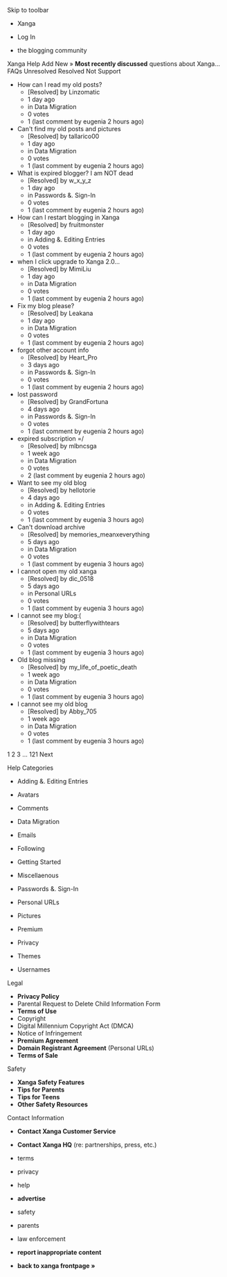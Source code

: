 Skip to toolbar

*   Xanga

*   Log In

*   the blogging community

Xanga Help Add New » **Most recently discussed** questions about Xanga… FAQs Unresolved Resolved Not Support

*   How can I read my old posts?
    *   \[Resolved\] by Linzomatic
    *   1 day ago
    *   in Data Migration
    *   0 votes
    *   1 (last comment by eugenia 2 hours ago)
*   Can't find my old posts and pictures
    *   \[Resolved\] by tallarico00
    *   1 day ago
    *   in Data Migration
    *   0 votes
    *   1 (last comment by eugenia 2 hours ago)
*   What is expired blogger? I am NOT dead
    *   \[Resolved\] by w\_x\_y\_z
    *   1 day ago
    *   in Passwords &. Sign-In
    *   0 votes
    *   1 (last comment by eugenia 2 hours ago)
*   How can I restart blogging in Xanga
    *   \[Resolved\] by fruitmonster
    *   1 day ago
    *   in Adding &. Editing Entries
    *   0 votes
    *   1 (last comment by eugenia 2 hours ago)
*   when I click upgrade to Xanga 2.0...
    *   \[Resolved\] by MimiLiu
    *   1 day ago
    *   in Data Migration
    *   0 votes
    *   1 (last comment by eugenia 2 hours ago)
*   Fix my blog please?
    *   \[Resolved\] by Leakana
    *   1 day ago
    *   in Data Migration
    *   0 votes
    *   1 (last comment by eugenia 2 hours ago)
*   forgot other account info
    *   \[Resolved\] by Heart\_Pro
    *   3 days ago
    *   in Passwords &. Sign-In
    *   0 votes
    *   1 (last comment by eugenia 2 hours ago)
*   lost password
    *   \[Resolved\] by GrandFortuna
    *   4 days ago
    *   in Passwords &. Sign-In
    *   0 votes
    *   1 (last comment by eugenia 2 hours ago)
*   expired subscription =/
    *   \[Resolved\] by mlbncsga
    *   1 week ago
    *   in Data Migration
    *   0 votes
    *   2 (last comment by eugenia 2 hours ago)
*   Want to see my old blog
    *   \[Resolved\] by hellotorie
    *   4 days ago
    *   in Adding &. Editing Entries
    *   0 votes
    *   1 (last comment by eugenia 3 hours ago)
*   Can't download archive
    *   \[Resolved\] by memories\_meanxeverything
    *   5 days ago
    *   in Data Migration
    *   0 votes
    *   1 (last comment by eugenia 3 hours ago)
*   I cannot open my old xanga
    *   \[Resolved\] by dic\_0518
    *   5 days ago
    *   in Personal URLs
    *   0 votes
    *   1 (last comment by eugenia 3 hours ago)
*   I cannot see my blog:(
    *   \[Resolved\] by butterflywithtears
    *   5 days ago
    *   in Data Migration
    *   0 votes
    *   1 (last comment by eugenia 3 hours ago)
*   Old blog missing
    *   \[Resolved\] by my\_life\_of\_poetic\_death
    *   1 week ago
    *   in Data Migration
    *   0 votes
    *   1 (last comment by eugenia 3 hours ago)
*   I cannot see my old blog
    *   \[Resolved\] by Abby\_705
    *   1 week ago
    *   in Data Migration
    *   0 votes
    *   1 (last comment by eugenia 3 hours ago)

1 2 3 ... 121 Next

Help Categories

*   Adding &. Editing Entries
*   Avatars
*   Comments
*   Data Migration
*   Emails
*   Following
*   Getting Started
*   Miscellaenous

*   Passwords &. Sign-In
*   Personal URLs
*   Pictures
*   Premium
*   Privacy
*   Themes
*   Usernames

Legal

*   **Privacy Policy**
*   Parental Request to Delete Child Information Form
*   **Terms of Use**
*   Copyright
*   Digital Millennium Copyright Act (DMCA)
*   Notice of Infringement
*   **Premium Agreement**
*   **Domain Registrant Agreement** (Personal URLs)
*   **Terms of Sale**

Safety

*   **Xanga Safety Features**
*   **Tips for Parents**
*   **Tips for Teens**
*   **Other Safety Resources**

Contact Information

*   **Contact Xanga Customer Service**
*   **Contact Xanga HQ** (re: partnerships, press, etc.)

*   terms
*   privacy
*   help
*   **advertise**

*   safety
*   parents
*   law enforcement
*   **report inappropriate content**

*   **back to xanga frontpage »**